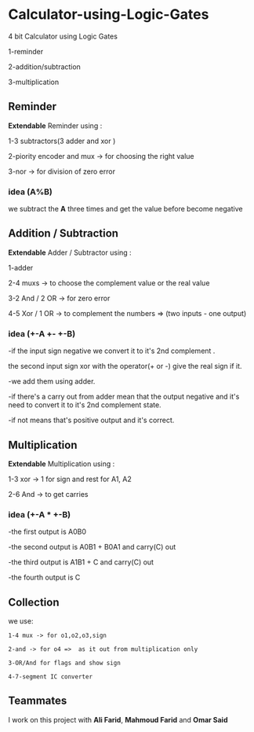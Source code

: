 
# Calculator-using-Logic-Gates
4 bit Calculator using Logic Gates

  1-reminder
  
  2-addition/subtraction
  
  3-multiplication
  
##  Reminder

**Extendable** Reminder using :

  1-3 subtractors(3 adder and xor ) 
  
  2-piority encoder and mux -> for choosing the right value
  
  3-nor -> for division of zero error
  
### idea (A%B) 
we subtract the **A** three times and get the value before become negative

##  Addition / Subtraction
**Extendable** Adder / Subtractor using :
  
  1-adder
  
  2-4 muxs -> to choose the complement value or the real value
  
  3-2 And / 2 OR -> for zero error
  
  4-5 Xor / 1 OR -> to complement the numbers => (two inputs - one output)



### idea (+-A +- +-B)

  -if the input sign negative we convert it to it's 2nd complement .
      
  the second input sign xor with the operator(+ or -) give the real sign if it.
    
  -we add them using adder.
  
  -if there's a carry out from adder mean that the output negative and it's need to convert it to it's 2nd complement state.
  
  -if not means that's positive output and it's correct.
  
  
  ##  Multiplication
**Extendable** Multiplication using :
  
  1-3 xor -> 1 for sign and rest for A1, A2
  
  2-6 And -> to get carries

### idea (+-A * +-B)

  -the first output is A0B0
  
  -the second output is A0B1 + B0A1 and carry(C) out
  
  -the third output is A1B1 + C and carry(C) out
  
  -the fourth output is C
  
  
  ## Collection
  we use:
    
    1-4 mux -> for o1,o2,o3,sign 
    
    2-and -> for o4 =>  as it out from multiplication only
    
    3-OR/And for flags and show sign
    
    4-7-segment IC converter
 
 ## Teammates 

I work on this project with   **Ali Farid**,  **Mahmoud Farid** and **Omar Said**
  
